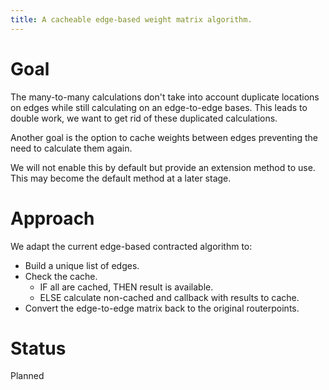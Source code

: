 ```yaml
---
title: A cacheable edge-based weight matrix algorithm.
---
```


# Goal

The many-to-many calculations don't take into account duplicate locations on edges while still calculating on an edge-to-edge bases. This leads to double work, we want to get rid of these duplicated calculations.

Another goal is the option to cache weights between edges preventing the need to calculate them again.

We will not enable this by default but provide an extension method to use. This may become the default method at a later stage.

# Approach

We adapt the current edge-based contracted algorithm to:

- Build a unique list of edges.
- Check the cache.
  - IF all are cached, THEN result is available.
  - ELSE calculate non-cached and callback with results to cache.
- Convert the edge-to-edge matrix back to the original routerpoints.

# Status

Planned